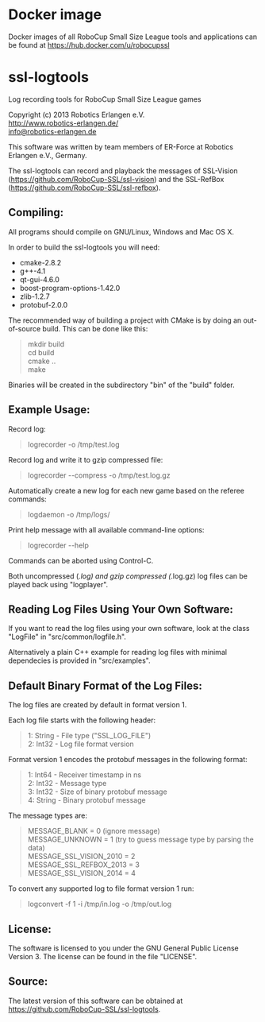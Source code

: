 Docker image
============

Docker images of all RoboCup Small Size League tools and applications can be found at https://hub.docker.com/u/robocupssl

ssl-logtools
============

Log recording tools for RoboCup Small Size League games

Copyright (c) 2013 Robotics Erlangen e.V. <br>
http://www.robotics-erlangen.de/ <br>
info@robotics-erlangen.de <br>

This software was written by team members of ER-Force at
Robotics Erlangen e.V., Germany.

The ssl-logtools can record and playback the messages of SSL-Vision
(https://github.com/RoboCup-SSL/ssl-vision) and the SSL-RefBox
(https://github.com/RoboCup-SSL/ssl-refbox).

Compiling:
------------

All programs should compile on GNU/Linux, Windows and Mac OS X.

In order to build the ssl-logtools you will need:
  * cmake-2.8.2
  * g++-4.1
  * qt-gui-4.6.0
  * boost-program-options-1.42.0
  * zlib-1.2.7
  * protobuf-2.0.0

The recommended way of building a project with CMake is by doing an
out-of-source build. This can be done like this:

> mkdir build <br>
> cd build <br>
> cmake .. <br>
> make <br>

Binaries will be created in the subdirectory "bin" of the "build" folder.

Example Usage:
------------

Record log:
> logrecorder -o /tmp/test.log

Record log and write it to gzip compressed file:
> logrecorder --compress -o /tmp/test.log.gz

Automatically create a new log for each new game based on the referee commands:
> logdaemon -o /tmp/logs/

Print help message with all available command-line options:
> logrecorder --help

Commands can be aborted using Control-C.

Both uncompressed (*.log) and gzip compressed (*.log.gz) log files can be played back
using "logplayer".

Reading Log Files Using Your Own Software:
------------

If you want to read the log files using your own software, look at the class
"LogFile" in "src/common/logfile.h".

Alternatively a plain C++ example for reading log files with minimal dependecies
is provided in "src/examples".

Default Binary Format of the Log Files:
------------

The log files are created by default in format version 1.

Each log file starts with the following header:

> 1: String - File type ("SSL_LOG_FILE") <br>
> 2: Int32  - Log file format version <br>

Format version 1 encodes the protobuf messages in the following format:

> 1: Int64  - Receiver timestamp in ns <br>
> 2: Int32  - Message type <br>
> 3: Int32  - Size of binary protobuf message <br>
> 4: String - Binary protobuf message <br>

The message types are:

> MESSAGE_BLANK           = 0 (ignore message)<br>
> MESSAGE_UNKNOWN         = 1 (try to guess message type by parsing the data)<br>
> MESSAGE_SSL_VISION_2010 = 2<br>
> MESSAGE_SSL_REFBOX_2013 = 3<br>
> MESSAGE_SSL_VISION_2014 = 4<br>

To convert any supported log to file format version 1 run:
> logconvert -f 1 -i /tmp/in.log -o /tmp/out.log

License:
------------

The software is licensed to you under the GNU General Public License
Version 3. The license can be found in the file "LICENSE".

Source:
------------

The latest version of this software can be obtained at
https://github.com/RoboCup-SSL/ssl-logtools.
